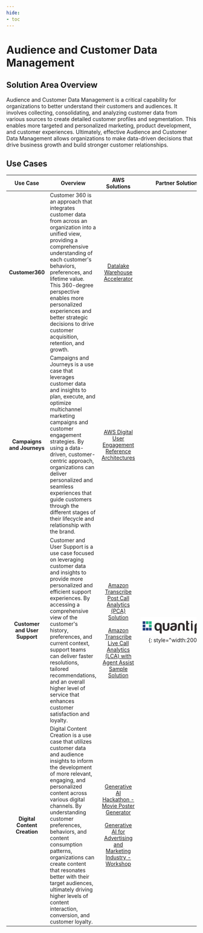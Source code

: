 ```yaml
---
hide:
- toc
---
```


# Audience and Customer Data Management

## Solution Area Overview

Audience and Customer Data Management is a critical capability for organizations to better understand their customers and audiences. It involves collecting, consolidating, and analyzing customer data from various sources to create detailed customer profiles and segmentation. This enables more targeted and personalized marketing, product development, and customer experiences. Ultimately, effective Audience and Customer Data Management allows organizations to make data-driven decisions that drive business growth and build stronger customer relationships.
 
## Use Cases

| Use Case | Overview | AWS Solutions | Partner Solutions |
| :---: | --- | :---: | :---: |
| **Customer360** | Customer 360 is an approach that integrates customer data from across an organization into a unified view, providing a comprehensive understanding of each customer's behaviors, preferences, and lifetime value. This 360-degree perspective enables more personalized experiences and better strategic decisions to drive customer acquisition, retention, and growth. | [Datalake Warehouse Accelerator](https://github.com/aws-samples/apn-blueprints-for-industry-solutions/tree/main/blueprints/datalake-warehouse-c360) | |
| **Campaigns and Journeys** | Campaigns and Journeys is a use case that leverages customer data and insights to plan, execute, and optimize multichannel marketing campaigns and customer engagement strategies. By using a data-driven, customer-centric approach, organizations can deliver personalized and seamless experiences that guide customers through the different stages of their lifecycle and relationship with the brand. | [AWS Digital User Engagement Reference Architectures](https://github.com/aws-samples/communication-developer-services-reference-architectures) | |
| **Customer and User Support** | Customer and User Support is a use case focused on leveraging customer data and insights to provide more personalized and efficient support experiences. By accessing a comprehensive view of the customer's history, preferences, and current context, support teams can deliver faster resolutions, tailored recommendations, and an overall higher level of service that enhances customer satisfaction and loyalty. | [Amazon Transcribe Post Call Analytics (PCA) Solution](https://github.com/aws-samples/amazon-transcribe-post-call-analytics) <br /><br /> [Amazon Transcribe Live Call Analytics (LCA) with Agent Assist Sample Solution](https://github.com/aws-samples/amazon-transcribe-live-call-analytics) | <div style="width:200px">[![quantiphi](./quantiphi-logo.png)](https://quantiphi.com/case-studies/real-time-call-center-analytics/){: style="width:200px"}</div> |
| **Digital Content Creation** | Digital Content Creation is a use case that utilizes customer data and audience insights to inform the development of more relevant, engaging, and personalized content across various digital channels. By understanding customer preferences, behaviors, and content consumption patterns, organizations can create content that resonates better with their target audiences, ultimately driving higher levels of content interaction, conversion, and customer loyalty. | [Generative AI Hackathon - Movie Poster Generator](https://github.com/cloudbennett/generative-ai-sagemaker-cdk-demo/tree/main) <br /><br /> [Generative AI for Advertising and Marketing Industry - Workshop](https://catalog.workshops.aws/genai-advertising-marketing/en-US) | |